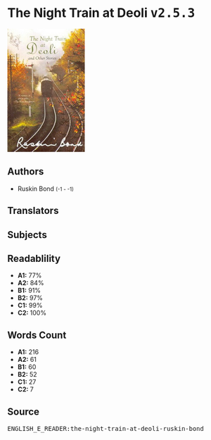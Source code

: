 # The Night Train at Deoli <kbd>v2.5.3</kbd>

![](./cover.medium.jpg "")

## Authors


 - Ruskin Bond <small>(-1 - -1)</small>

## Translators



## Subjects



## Readablility


 - **A1:** 77%
 - **A2:** 84%
 - **B1:** 91%
 - **B2:** 97%
 - **C1:** 99%
 - **C2:** 100%

## Words Count


 - **A1:** 216
 - **A2:** 61
 - **B1:** 60
 - **B2:** 52
 - **C1:** 27
 - **C2:** 7

## Source


<kbd>ENGLISH_E_READER:the-night-train-at-deoli-ruskin-bond</kbd>
